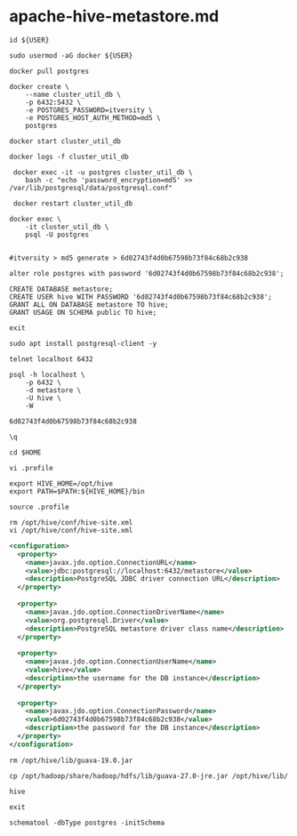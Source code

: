 # apache-hive-metastore.md

```SHELL
id ${USER}
```
```SHELL
sudo usermod -aG docker ${USER}
```

```SHELL
docker pull postgres
```
```SHELL
docker create \
    --name cluster_util_db \
    -p 6432:5432 \
    -e POSTGRES_PASSWORD=itversity \
    -e POSTGRES_HOST_AUTH_METHOD=md5 \
    postgres
```

```SHELL
docker start cluster_util_db
```

```SHELL
docker logs -f cluster_util_db
```

```SHELL
 docker exec -it -u postgres cluster_util_db \
 	bash -c "echo 'password_encryption=md5' >> /var/lib/postgresql/data/postgresql.conf"
```

```SHELL
 docker restart cluster_util_db
```

```SHELL
docker exec \
    -it cluster_util_db \
    psql -U postgres
```

```SHELL

#itversity > md5 generate > 6d02743f4d0b67598b73f84c68b2c938

alter role postgres with password '6d02743f4d0b67598b73f84c68b2c938';
```

```SHELL
CREATE DATABASE metastore;
CREATE USER hive WITH PASSWORD '6d02743f4d0b67598b73f84c68b2c938';
GRANT ALL ON DATABASE metastore TO hive;
GRANT USAGE ON SCHEMA public TO hive;
```


```SHELL
exit
```

```SHELL
sudo apt install postgresql-client -y
```
```SHELL
telnet localhost 6432
```
```SHELL
psql -h localhost \
    -p 6432 \
    -d metastore \
    -U hive \
    -W

6d02743f4d0b67598b73f84c68b2c938

\q
```

```SHELL
cd $HOME
```
```SHELL
vi .profile
```

```SHELL
export HIVE_HOME=/opt/hive
export PATH=$PATH:${HIVE_HOME}/bin
```

```SHELL
source .profile
```

```SHELL
rm /opt/hive/conf/hive-site.xml
vi /opt/hive/conf/hive-site.xml
```

```XML
<configuration>
  <property>
    <name>javax.jdo.option.ConnectionURL</name>
    <value>jdbc:postgresql://localhost:6432/metastore</value>
    <description>PostgreSQL JDBC driver connection URL</description>
  </property>
 
  <property>
    <name>javax.jdo.option.ConnectionDriverName</name>
    <value>org.postgresql.Driver</value>
    <description>PostgreSQL metastore driver class name</description>
  </property>
 
  <property>
    <name>javax.jdo.option.ConnectionUserName</name>
    <value>hive</value>
    <description>the username for the DB instance</description>
  </property>
 
  <property>
    <name>javax.jdo.option.ConnectionPassword</name>
    <value>6d02743f4d0b67598b73f84c68b2c938</value>
    <description>the password for the DB instance</description>
  </property>
</configuration>
```


```SHELL
rm /opt/hive/lib/guava-19.0.jar
```

```SHELL
cp /opt/hadoop/share/hadoop/hdfs/lib/guava-27.0-jre.jar /opt/hive/lib/
```

```SHELL
hive
```

```SHELL
exit
```

```SHELL
schematool -dbType postgres -initSchema
```
